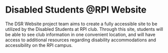 # Disabled Students @RPI Website

The DSR Website project team aims to create a fully accessible site to be utilized by the Disabled Students at RPI club. Through this site, students will be able to see club information in one convenient location, and will have access to additional resources regarding disability accommodations and accessibility on the RPI campus.